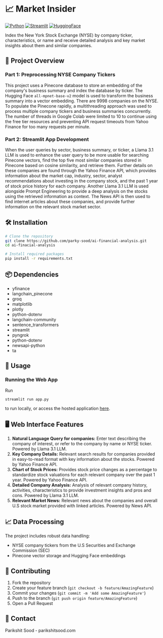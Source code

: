 # 📈 Market Insider

[![Python](https://img.shields.io/badge/Python-FFD43B?style=for-the-badge&logo=python&logoColor=blue)](https://www.python.org/)
[![Streamlit](https://img.shields.io/badge/Streamlit-FF4B4B?style=for-the-badge&logo=Streamlit&logoColor=white)](https://streamlit.io/)
[![HuggingFace](https://img.shields.io/badge/-HuggingFace-FDEE21?style=for-the-badge&logo=HuggingFace&logoColor=black)](https://huggingface.co/)

Index the New York Stock Exchange (NYSE) by company ticker, characteristics, or name and receive detailed analysis and key market insights about them and similar companies.

## 🎯 Project Overview

### Part 1: Preprocessing NYSE Company Tickers
This project uses a Pinecone database to store an embedding of the company's business summary and index the database by ticker. The Hugging Face `all-mpnet-base-v2` model is used to transform the business summary into a vector embedding. There are 9998 companies on the NYSE. To populate the Pinecone rapidly, a multithreading approach was used to process multiple company tickers and business summaries concurrently. The number of threads in Google Colab were limited to 10 to continue using the free tier resources and preventing API request timeouts from Yahoo Finance for too many requests per minute.

### Part 2: Streamlit App Development
When the user queries by sector, business summary, or ticker, a Llama 3.1 LLM is used to enhance the user query to be more usable for searching Pinecone vectors, find the top five most similar companies stored in Pinecone based on cosine similarity, and retrieve them. Further details on these companies are found through the Yahoo Finance API, which provides information about the market cap, industry, sector, analyst recommendations about investing in the company stock, and the past 1 year of stock price history for each company. Another Llama 3.1 LLM is used alongside Prompt Engineering to provide a deep analysis on the stocks using the retrieved information as context. The News API is then used to find internet articles about these companies, and provide further information on the relevant stock market sector.

## 🛠️ Installation

```bash
# Clone the repository
git clone https://github.com/parky-sood/ai-financial-analysis.git
cd ai-finacial-analysis

# Install required packages
pip install -r requirements.txt
```

## 📦 Dependencies

- yfinance
- langchain_pinecone
- groq
- matplotlib
- plotly
- python-dotenv
- langchain-community
- sentence_transformers
- streamlit
- pyngrok
- python-dotenv
- newsapi-python
- ta

## 🚀 Usage

### Running the Web App

Run 
```bash
streamlit run app.py
```
to run locally, or access the hosted application [here](https://market-insider.streamlit.app/).

## 🖥️ Web Interface Features

1. **Natural Language Query for companies:** Enter text describing the company of interest, or refer to the company by name or NYSE ticker. Powered by Llama 3.1 LLM.
2. **Key Company Details:** Relevant search results for companies provided in easy-to-read format with key information about the stocks. Powered by Yahoo Finance API.
3. **Chart of Stock Prices:** Provides stock price changes as a percentage to standardize stock valuations for each relevant company over the past 1 year. Powered by Yahoo Finance API.
4. **Detailed Company Analysis:** Analysis of relevant company history, activities, characteristics to provide investment insights and pros and cons. Powered by Llama 3.1 LLM.
5. **Relevant Market News:** Relevant news about the companies and overall U.S stock market provided with linked articles. Powered by News API.

## 📈 Data Processing

The project includes robust data handling:

- NYSE company tickers from the U.S Securities and Exchange Commission (SEC)
- Pinecone vector storage and Hugging Face embeddings

## 👥 Contributing

1. Fork the repository
2. Create your feature branch (`git checkout -b feature/AmazingFeature`)
3. Commit your changes (`git commit -m 'Add some AmazingFeature'`)
4. Push to the branch (`git push origin feature/AmazingFeature`)
5. Open a Pull Request

## 📧 Contact

Parikshit Sood - parikshitsood.com

